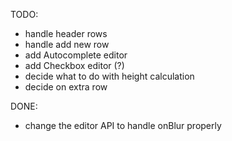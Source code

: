 
TODO:

- handle header rows
- handle add new row
- add Autocomplete editor
- add Checkbox editor (?)
- decide what to do with height calculation
- decide on extra row


DONE:
- change the editor API to handle onBlur properly



